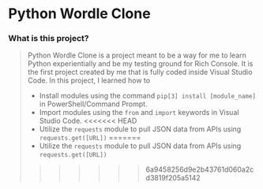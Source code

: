 # Python Wordle Clone

### What is this project?

> Python Wordle Clone is a project meant to be a way for me to learn Python experientially and be my testing ground for Rich Console.
> It is the first project created by me that is fully coded inside Visual Studio Code. In this project, I learned how to
> * Install modules using the command ```pip[3] install [module_name]``` in PowerShell/Command Prompt.
> * Import modules using the ```from``` and ```import``` keywords in Visual Studio Code.
<<<<<<< HEAD
> * Utilize the ```requests``` module to pull JSON data from APIs using ```requests.get([URL])```
=======
> * Utilize the ```requests``` module to pull JSON data from APIs using ```requests.get([URL])```
>>>>>>> 6a9458256d9e2b43761d060a2cd3819f205a5142
